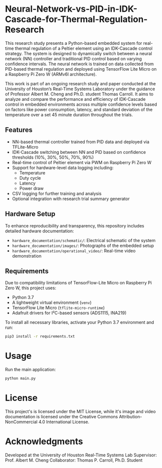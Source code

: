 # Neural-Network-vs-PID-in-IDK-Cascade-for-Thermal-Regulation-Research

This research study presents a Python-based embedded system for real-time thermal regulation of a Peltier element using an IDK-Cascade control strategy. The system is designed to dynamically switch between a neural network (NN) controller and traditional PID control based on varying confidence intervals. The neural network is trained on data collected from PID-based thermal regulation and deployed using TensorFlow Lite Micro on a Raspberry Pi Zero W (ARMv6l architecture).

This work is part of an ongoing research study and paper conducted at the University of Houston’s Real-Time Systems Laboratory under the guidance of Professor Albert M. Cheng and Ph.D. student Thomas Carroll. It aims to analyze and compare the performance and efficiency of IDK-Cascade control in embedded environments across multiple confidence levels based on factors like power consumption, latency, and standard deviation of the temperature over a set 45 minute duration throughout the trials.

## Features

- NN-based thermal controller trained from PID data and deployed via TFLite-Micro
- IDK-Cascade switching between NN and PID based on confidence thresholds (10%, 30%, 50%, 70%, 90%)
- Real-time control of Peltier element via PWM on Raspberry Pi Zero W
- Support for hardware-level data logging including:
  - Temperature
  - Duty cycle
  - Latency
  - Power draw
- CSV logging for further training and analysis
- Optional integration with research trial summary generator

## Hardware Setup

To enhance reproducibility and transparency, this repository includes detailed hardware documentation:

- `hardware_documentation/schematic/`: Electrical schematic of the system
- `hardware_documentation/images/`: Photographs of the embedded setup
- `hardware_documentation/operational_video/`: Real-time video demonstration

## Requirements

Due to compatibility limitations of TensorFlow-Lite Micro on Raspberry Pi Zero W, this project uses:

- Python 3.7
- A lightweight virtual environment (`venv`)
- TensorFlow Lite Micro (`tflite-micro-runtime`)
- Adafruit drivers for I²C-based sensors (ADS1115, INA219)

To install all necessary libraries, activate your Python 3.7 environment and run:

``` bash
pip3 install -r requirements.txt
```
# Usage
Run the main application:
```bash
python main.py
```

# License
This project's is licensed under the MIT License, while it's image and video documentation is licensed under the Creative Commons Attribution-NonCommercial 4.0 International License.

# Acknowledgments
Developed at the University of Houston Real-Time Systems Lab
Supervisor: Prof. Albert M. Cheng
Collaborator: Thomas P. Carroll, Ph.D. Student
